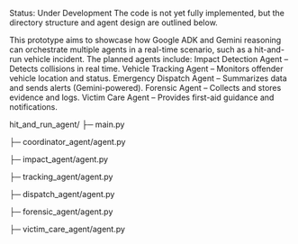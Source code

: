 Status: Under Development
The code is not yet fully implemented, but the directory structure and agent design are outlined below.

This prototype aims to showcase how Google ADK and Gemini reasoning can orchestrate multiple agents in a real-time scenario, such as a hit-and-run vehicle incident.
The planned agents include:
Impact Detection Agent – Detects collisions in real time.
Vehicle Tracking Agent – Monitors offender vehicle location and status.
Emergency Dispatch Agent – Summarizes data and sends alerts (Gemini-powered).
Forensic Agent – Collects and stores evidence and logs.
Victim Care Agent – Provides first-aid guidance and notifications.

hit_and_run_agent/
├─ main.py

├─ coordinator_agent/agent.py

├─ impact_agent/agent.py

├─ tracking_agent/agent.py

├─ dispatch_agent/agent.py

├─ forensic_agent/agent.py

├─ victim_care_agent/agent.py





